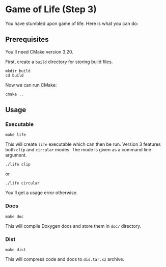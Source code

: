 # Game of Life (Step 3)

You have stumbled upon game of life. Here is what you can do:

## Prerequisites

You'll need CMake version 3.20.

First, create a `build` directory for storing build files.

```
mkdir build
cd build
```

Now we can run CMake:

```
cmake ..
```

## Usage

### Executable

```
make life
```

This will create `life` executable which can then be run. Version 3 features both `clip` and `circular` modes.
The mode is given as a command line argument.

```
./life clip
```

or

```
./life circular
```

You'll get a usage error otherwise.

### Docs

```
make doc
```

This will compile Doxygen docs and store them in `doc/` directory.

### Dist

```
make dist
```

This will compress code and docs to `dis.tar.xz` archive.
